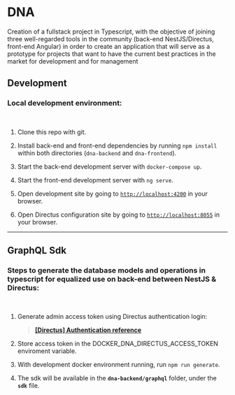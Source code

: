 # DNA

Creation of a fullstack project in Typescript, with the objective of joining three well-regarded tools in the community (back-end NestJS/Directus, front-end Angular) in order to create an application that will serve as a prototype for projects that want to have the current best practices in the market for development and for management

## **Development**

### Local development environment:

<br />

1. Clone this repo with git.

2. Install back-end and front-end dependencies by running `npm install` within both directories (`dna-backend` and `dna-frontend`).

3. Start the back-end development server with `docker-compose up`.

4. Start the front-end development server with `ng serve`.

5. Open development site by going to [`http://localhost:4200`](http://localhost:4200) in your browser.
6. Open Directus configuration site by going to [`http://localhost:8055`](http://localhost:8055) in your browser.

---

## **GraphQL Sdk**

### Steps to generate the database models and operations in typescript for equalized use on back-end between NestJS & Directus:

<br />

1. Generate admin access token using Directus authentication login: <br />

   > **[[Directus] Authentication reference](https://docs.directus.io/reference/api/system/authentication/)**

2. Store access token in the DOCKER_DNA_DIRECTUS_ACCESS_TOKEN enviroment variable.

3. With development docker environment running, run `npm run generate`.

4. The sdk will be available in the **`dna-backend/graphql`**
   folder, under the **`sdk`** file.
